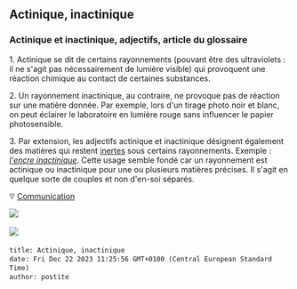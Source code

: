 ## Actinique, inactinique
### Actinique et inactinique, adjectifs, article du glossaire
 1\. Actinique se dit de certains rayonnements (pouvant être des ultraviolets : il ne s'agit pas nécessairement de lumière visible) qui provoquent une réaction chimique au contact de certaines substances.

2\. Un rayonnement inactinique, au contraire, ne provoque pas de réaction sur une matière donnée. Par exemple, lors d'un tirage photo noir et blanc, on peut éclairer le laboratoire en lumière rouge sans influencer le papier photosensible.

3\. Par extension, les adjectifs actinique et inactinique désignent également des matières qui restent [inertes](inerte.html) sous certains rayonnements. Exemple : _[l'encre inactinique](encresdiverses.html#lencreinactinique)_. Cette usage semble fondé car un rayonnement est actinique ou inactinique pour une ou plusieurs matières précises. Il s'agit en quelque sorte de couples et non d'en-soi séparés.



![](images/flechebas.gif) [Communication](http://www.artrealite.com/annonceurs.htm) 

[![](https://cbonvin.fr/sites/regie.artrealite.com/visuels/campagne1.png)](index-2.html#20131014)

![](https://cbonvin.fr/sites/regie.artrealite.com/visuels/campagne2.png)
```
title: Actinique, inactinique
date: Fri Dec 22 2023 11:25:56 GMT+0100 (Central European Standard Time)
author: postite
```
